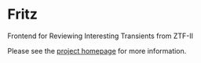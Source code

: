 # Fritz

Frontend for Reviewing Interesting Transients from ZTF-II

Please see the [project homepage](https://fritz-marshal.org) for more information.
